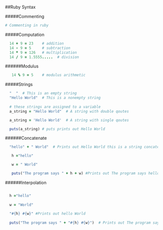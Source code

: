 ##Ruby Syntax

#####Commenting
```ruby
# Commenting in ruby
```

#####Computation
```ruby
  14 + 9 = 23    # addition
  14 - 9 = 5     # subtraction
  14 * 9 = 126   # multiplication
  14 / 9 = 1.5555.....  # division
```
######Modulus
```ruby
   14 % 9 = 5    # modulus arithmetic
```

#####Strings
```ruby
  "  "  # This is an empty string
  "Hello World"  # This is a nonempty string
  
  # these strings are assigned to a variable
  a_string = "Hello World"  # A string with double qoutes

  a_string = 'Hello World'  # A string with single qoutes

  puts(a_string) # puts prints out Hello World

```
######Concatenate 

```ruby
  "hello" + " World"  # Prints out Hello World this is a string concatenation

   h ="hello" 

   w = " World"

   puts("The program says " + h + w) #Prints out The program says hello World this is also a string concatenation

```
######Interpolation
```ruby

  h ="hello" 
  
  w = "World"
  
  "#{h} #{w}" #Prints out hello World
  
  puts("The program says " + "#{h} #{w}")  # Prints out The program says hello World

```
